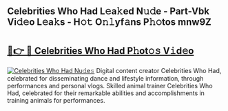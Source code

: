 ## Celebrities Who Had L𝚎a𝚔ed N𝚞𝚍e - Part-Vbk Vi𝚍𝚎o L𝚎a𝚔s - H𝚘𝚝 O𝚗𝚕yf𝚊ns P𝚑𝚘tos mnw9Z

# <h2><a href="http://kf4i5a.oniu.top/?m=Celebrities+Who+Had">🔗👉 🔴 Celebrities Who Had P𝚑ot𝚘𝚜 V𝚒d𝚎o</a></h2>

[![Celebrities Who Had Nu𝚍e𝚜](https://i.imgur.com/0qMVB7G.gif)](http://kf4i5a.oniu.top/?m=Celebrities+Who+Had)
Digital content creator Celebrities Who Had, celebrated for disseminating dance and lifestyle information, through performances and personal vlogs. Skilled animal trainer Celebrities Who Had, celebrated for their remarkable abilities and accomplishments in training animals for performances.  
